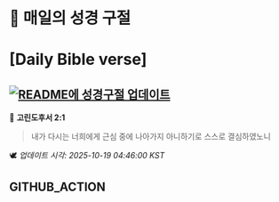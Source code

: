 # 🙏 매일의 성경 구절
# [Daily Bible verse]
## [![README에 성경구절 업데이트](https://github.com/DONGSUKA/first_test/actions/workflows/update-readme-bible.yml/badge.svg)](https://github.com/DONGSUKA/first_test/actions/workflows/update-readme-bible.yml)
<!-- START_BIBLE_VERSE -->
📖 **고린도후서 2:1**
> 내가 다시는 너희에게 근심 중에 나아가지 아니하기로 스스로 결심하였노니

🕊️ _업데이트 시각: 2025-10-19 04:46:00 KST_
  <!-- END_BIBLE_VERSE -->
## GITHUB_ACTION
